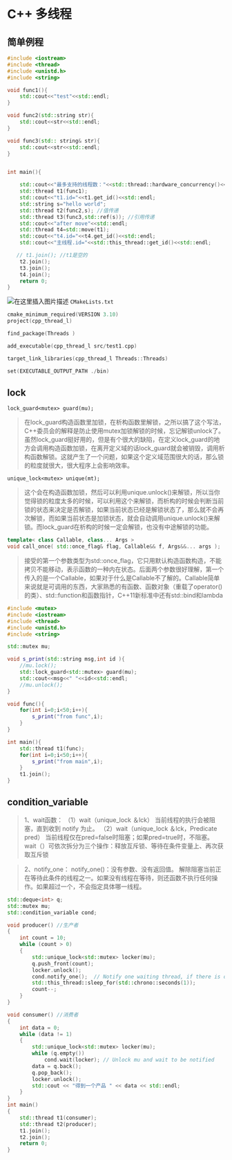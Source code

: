 # C++ 多线程
## 简单例程
```cpp
#include <iostream>
#include <thread>
#include <unistd.h>
#include <string>

void func1(){
    std::cout<<"test"<<std::endl;
}

void func2(std::string str){
    std::cout<<str<<std::endl;    
}

void func3(std:: string& str){
    std::cout<<str<<std::endl;
}


int main(){

    std::cout<<"最多支持的线程数："<<std::thread::hardware_concurrency()<<std::endl;
    std::thread t1(func1); 
    std::cout<<"t1.id="<<t1.get_id()<<std::endl;
    std::string s="hello world";
    std::thread t2(func2,s); //值传递
    std::thread t3(func3,std::ref(s)); //引用传递
    std::cout<<"after move"<<std::endl;
    std::thread t4=std::move(t1);
    std::cout<<"t4.id="<<t4.get_id()<<std::endl;
    std::cout<<"主线程.id="<<std::this_thread::get_id()<<std::endl;

   // t1.join(); //t1是空的
    t2.join();
    t3.join();
    t4.join();
    return 0;
}
```
![在这里插入图片描述](https://img-blog.csdnimg.cn/20210201214120165.png)
`CMakeLists.txt`
```c
cmake_minimum_required(VERSION 3.10)
project(cpp_thread_l)

find_package(Threads )

add_executable(cpp_thread_l src/test1.cpp)

target_link_libraries(cpp_thread_l Threads::Threads)

set(EXECUTABLE_OUTPUT_PATH ./bin)

```
## lock
```lock_guard<mutex> guard(mu);```
>在lock_guard构造函数里加锁，在析构函数里解锁，之所以搞了这个写法，C++委员会的解释是防止使用mutex加锁解锁的时候，忘记解锁unlock了。
>虽然lock_guard挺好用的，但是有个很大的缺陷，在定义lock_guard的地方会调用构造函数加锁，在离开定义域的话lock_guard就会被销毁，调用析构函数解锁。这就产生了一个问题，如果这个定义域范围很大的话，那么锁的粒度就很大，很大程序上会影响效率。

```unique_lock<mutex> unique(mt);```
>这个会在构造函数加锁，然后可以利用unique.unlock()来解锁，所以当你觉得锁的粒度太多的时候，可以利用这个来解锁，而析构的时候会判断当前锁的状态来决定是否解锁，如果当前状态已经是解锁状态了，那么就不会再次解锁，而如果当前状态是加锁状态，就会自动调用unique.unlock()来解锁。而lock_guard在析构的时候一定会解锁，也没有中途解锁的功能。

```cpp
template< class Callable, class... Args >
void call_once( std::once_flag& flag, Callable&& f, Args&&... args );
```
>接受的第一个参数类型为std::once_flag，它只用默认构造函数构造，不能拷贝不能移动，表示函数的一种内在状态。后面两个参数很好理解，第一个传入的是一个Callable，如果对于什么是Callable不了解的。Callable简单来说就是可调用的东西，大家熟悉的有函数、函数对象（重载了operator()的类）、std::function和函数指针，C++11新标准中还有std::bind和lambda

```cpp
#include <mutex>
#include <iostream>
#include <thread>
#include <unistd.h>
#include <string>

std::mutex mu;

void s_print(std::string msg,int id ){
    //mu.lock();
    std::lock_guard<std::mutex> guard(mu);
    std::cout<<msg<<" "<<id<<std::endl;  
    //mu.unlock();  
}

void func(){
    for(int i=0;i<50;i++){
        s_print("from func",i);
    }
}

int main(){
    std::thread t1(func);
    for(int i=0;i<50;i++){
        s_print("from main",i);
    }
    t1.join();
}
```
## condition_variable
> 1、wait函数：
> （1）wait（unique_lock <mutex>＆lck）
> 当前线程的执行会被阻塞，直到收到 notify 为止。
> （2）wait（unique_lock <mutex>＆lck，Predicate pred）
> 当前线程仅在pred=false时阻塞；如果pred=true时，不阻塞。
> wait（）可依次拆分为三个操作：释放互斥锁、等待在条件变量上、再次获取互斥锁

>2、notify_one：
>notify_one()：没有参数、没有返回值。
>解除阻塞当前正在等待此条件的线程之一。如果没有线程在等待，则还函数不执行任何操作。如果超过一个，不会指定具体哪一线程。


```cpp
std::deque<int> q;
std::mutex mu;
std::condition_variable cond;

void producer() //生产者
{
    int count = 10;
    while (count > 0) 
    {
        std::unique_lock<std::mutex> locker(mu);
        q.push_front(count);
        locker.unlock();
        cond.notify_one();  // Notify one waiting thread, if there is one.
        std::this_thread::sleep_for(std::chrono::seconds(1));
        count--;
    }
}

void consumer() //消费者
{
    int data = 0;
    while (data != 1) 
    {
        std::unique_lock<std::mutex> locker(mu);
        while (q.empty())
            cond.wait(locker); // Unlock mu and wait to be notified
        data = q.back();
        q.pop_back();
        locker.unlock();
        std::cout << "得到一个产品 " << data << std::endl;
    }
}
int main() 
{
    std::thread t1(consumer);
    std::thread t2(producer);
    t1.join();
    t2.join();
    return 0;
}
```